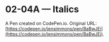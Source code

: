 # 02-04A — Italics

A Pen created on CodePen.io. Original URL: [https://codepen.io/jensimmons/pen/BaBwJEj](https://codepen.io/jensimmons/pen/BaBwJEj).


